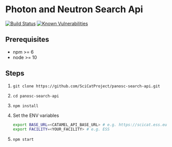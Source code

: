 # Photon and Neutron Search Api

[![Build Status](https://travis-ci.org/SciCatProject/panosc-search-api.svg?branch=master)](https://travis-ci.org/SciCatProject/panosc-search-api)
[![Known Vulnerabilities](https://snyk.io/test/github/SciCatProject/panosc-search-api/master/badge.svg?targetFile=package.json)](https://snyk.io/test/github/SciCatProject/panosc-search-api/master?targetFile=package.json)

## Prerequisites

- npm >= 6
- node >= 10

## Steps

1. `git clone https://github.com/SciCatProject/panosc-search-api.git`

2. `cd panosc-search-api`

3. `npm install`

4. Set the ENV variables
   ```bash
   export BASE_URL=<CATAMEL_API_BASE_URL> # e.g. https://scicat.ess.eu
   export FACILITY=<YOUR_FACILITY> # e.g. ESS
   ```
5. `npm start`
